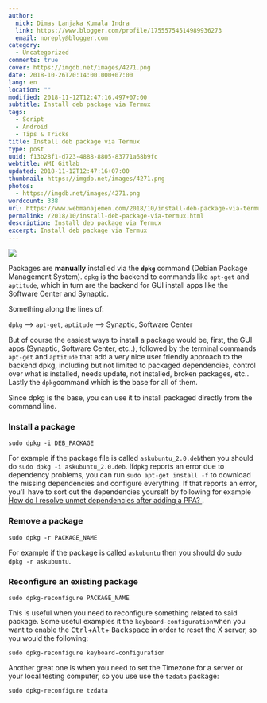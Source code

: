 ```yaml
---
author:
  nick: Dimas Lanjaka Kumala Indra
  link: https://www.blogger.com/profile/17555754514989936273
  email: noreply@blogger.com
category:
  - Uncategorized
comments: true
cover: https://imgdb.net/images/4271.png
date: 2018-10-26T20:14:00.000+07:00
lang: en
location: ""
modified: 2018-11-12T12:47:16.497+07:00
subtitle: Install deb package via Termux
tags:
  - Script
  - Android
  - Tips & Tricks
title: Install deb package via Termux
type: post
uuid: f13b28f1-d723-4888-8805-83771a68b9fc
webtitle: WMI Gitlab
updated: 2018-11-12T12:47:16+07:00
thumbnail: https://imgdb.net/images/4271.png
photos:
  - https://imgdb.net/images/4271.png
wordcount: 338
url: https://www.webmanajemen.com/2018/10/install-deb-package-via-termux.html
permalink: /2018/10/install-deb-package-via-termux.html
description: Install deb package via Termux
excerpt: Install deb package via Termux
---
```


<div class="w3-center"><img src="https://imgdb.net/images/4271.png"></div> <p>Packages are <strong>manually</strong> installed via the    <strong><code>dpkg</code></strong> command (Debian Package Management System). <code>dpkg</code> is the backend to commands like    <code>apt-get</code> and <code>aptitude</code>, which in turn are the     backend for GUI install apps like the Software Center and Synaptic. </p><p>    Something along the lines of: </p><p>    <code>dpkg</code>    --&gt; <code>apt-get</code>, <code>aptitude</code> --&gt; Synaptic,     Software Center </p><p>    But of course the easiest ways to install a package would be, first, the     GUI apps (Synaptic, Software Center, etc..), followed by the terminal     commands <code>apt-get</code> and <code>aptitude</code> that add a very     nice user friendly approach to the backend dpkg, including but not limited     to packaged dependencies, control over what is installed, needs update, not     installed, broken packages, etc.. Lastly the <code>dpkg</code>command which     is the base for all of them. </p><p>    Since dpkg is the base, you can use it to install packaged directly from     the command line. </p><h3>    Install a package </h3><pre><code>sudo dpkg -i DEB_PACKAGE<br></code></pre><p>    For example if the package file is called <code>askubuntu_2.0.deb</code>then you should do <code>sudo dpkg -i askubuntu_2.0.deb</code>. If<code>dpkg</code> reports an error due to dependency problems, you can run    <code>sudo apt-get install -f</code> to download the missing dependencies     and configure everything. If that reports an error, you'll have to sort out     the dependencies yourself by following for example     <a href="https://askubuntu.com/questions/140246/how-do-i-resolve-unmet-dependencies" rel="noopener noreferer nofollow">        How do I resolve unmet dependencies after adding a PPA?     </a>    . </p><h3>    Remove a package </h3><pre><code>sudo dpkg -r PACKAGE_NAME<br></code></pre><p>    For example if the package is called <code>askubuntu</code> then you should     do <code>sudo dpkg -r askubuntu</code>. </p><h3>    Reconfigure an existing package </h3><pre><code>sudo dpkg-reconfigure PACKAGE_NAME<br></code></pre><p>    This is useful when you need to reconfigure something related to said     package. Some useful examples it the <code>keyboard-configuration</code>when you want to enable the <kbd>Ctrl</kbd>+<kbd>Alt</kbd>+    <kbd>Backspace</kbd> in order to reset the X server, so you would the     following: </p><pre><code>sudo dpkg-reconfigure keyboard-configuration<br></code></pre><p>    Another great one is when you need to set the Timezone for a server or your     local testing computer, so you use use the <code>tzdata</code> package: </p><pre><code>sudo dpkg-reconfigure tzdata</code></pre>